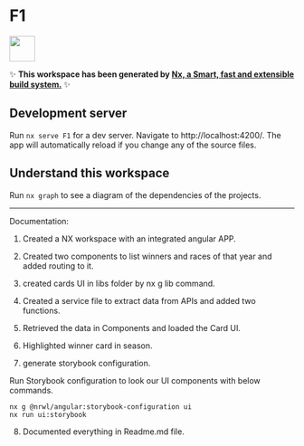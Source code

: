 # F1

<a alt="Nx logo" href="https://nx.dev" target="_blank" rel="noreferrer"><img src="https://raw.githubusercontent.com/nrwl/nx/master/images/nx-logo.png" width="45"></a>

✨ **This workspace has been generated by [Nx, a Smart, fast and extensible build system.](https://nx.dev)** ✨

## Development server

Run `nx serve F1` for a dev server. Navigate to http://localhost:4200/. The app will automatically reload if you change any of the source files.

## Understand this workspace

Run `nx graph` to see a diagram of the dependencies of the projects.

__________________

Documentation:

1. Created a NX workspace with an integrated angular APP.

2. Created two components to list winners and races of that year and added routing to it.

3. created cards UI in libs folder by nx g lib command.

4. Created a service file to extract data from APIs and added two functions.

5. Retrieved the data in Components and loaded the Card UI.

6. Highlighted winner card in season.

7. generate storybook configuration.

 Run Storybook configuration to look our UI components with below commands.

    nx g @nrwl/angular:storybook-configuration ui
    nx run ui:storybook

8. Documented everything in Readme.md file.    
